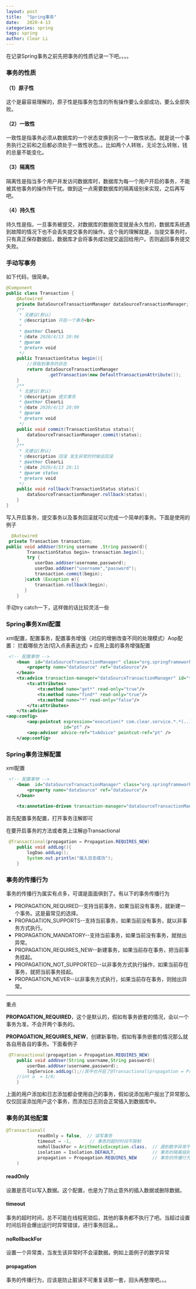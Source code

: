 ```yaml
---
layout: post
title:  "Spring事务"
date:   2020-4-13
categories: spring
tags: spring
author: Clear Li
---
```


在记录Spring事务之前先把事务的性质记录一下吧。。。。

### 事务的性质

#### （1）原子性

​			这个是最容易理解的，原子性是指事务包含的所有操作要么全部成功，要么全部失败。









#### （2）一致性

​			一致性是指事务必须从数据库的一个状态变换到另一个一致性状态。就是说一个事务执行之前和之后都必须处于一致性状态。。比如两个人转账，无论怎么转账，钱的总量不能变化。

#### （3）隔离性

​		隔离性是指当多个用户并发访问数据库时，数据库为每一个用户开启的事务，不能被其他事务的操作所干扰。做到这一点需要数据库的隔离级别来实现，之后再写吧。

#### （4）持久性

​		持久性是指，一旦事务被提交，对数据库的数据改变就是永久性的，数据库系统遇到故障的情况下也不会丢失提交事务的操作。这个我的理解就是，当提交事务时，只有真正保存数据后，数据库才会将事务成功提交返回给用户。否则返回事务提交失败。

### 手动写事务

如下代码，很简单。

```java
@Component
public class Transaction {
    @Autowired
    private DataSourceTransactionManager dataSourceTransactionManager;
    /**
     * 无建议(默认)
     * @description 开启一个事务<br>
     *              
     * @author ClearLi
     * @date 2020/4/13 20:06
     * @param
     * @return void
     */
    public TransactionStatus begin(){
        //获取到事务的状态
        return dataSourceTransactionManager
                .getTransaction(new DefaultTransactionAttribute());
    }
    /**
     * 无建议(默认)
     * @description 提交事务
     * @author ClearLi
     * @date 2020/4/13 20:09
     * @param
     * @return void
     */
    public void commit(TransactionStatus status){
        dataSourceTransactionManager.commit(status);
    }
    /**
     * 无建议(默认)
     * @description 回滚 发生异常的时候会回滚
     * @author ClearLi
     * @date 2020/4/13 20:11
     * @param status
     * @return void
     */
    public void rollback(TransactionStatus status){
        dataSourceTransactionManager.rollback(status);
    }
}

```



写入开启事务，提交事务以及事务回滚就可以完成一个简单的事务。下面是使用的例子

```java
  @Autowired
 private Transaction transaction;
public void addUser(String username ,String password){
        TransactionStatus begin= transaction.begin();
        try {
           userDao.addUser(username,password);
           userDao.addUser("username","password");
           transaction.commit(begin);
       }catch (Exception e){
           transaction.rollback(begin);
       }
    }
```

手动try catch一下，这样做的话比较灵活一些

### Spring事务Xml配置

xml配置，配置事务，配置事务增强（对应的增删改查不同的处理模式）Aop配置： 拦截哪些方法(切入点表表达式) + 应用上面的事务增强配置

```xml
 <!-- 配置事物 -->
    <bean  id="dataSourceTransactionManager" class="org.springframework.jdbc.datasource.DataSourceTransactionManager">
        <property name="dataSource" ref="dataSource"/>
    </bean>
    <tx:advice transaction-manager="dataSourceTransactionManager" id="txAdvice">
        <tx:attributes>
            <tx:method name="get*" read-only="true"/>
            <tx:method name="find*" read-only="true"/>
            <tx:method name="*" read-only="false"/>
        </tx:attributes>
    </tx:advice>
<aop:config>
        <aop:pointcut expression="execution(* com.clear.service.*.*(..))"
                      id="pt" />
        <aop:advisor advice-ref="txAdvice" pointcut-ref="pt" />
    </aop:config>
```



### Spring事务注解配置

xml配置

```xml
 <!-- 配置事物 -->
    <bean  id="dataSourceTransactionManager" class="org.springframework.jdbc.datasource.DataSourceTransactionManager">
        <property name="dataSource" ref="dataSource"/>
    </bean>
   
    <tx:annotation-driven transaction-manager="dataSourceTransactionManager"/>
```

首先配置事务配置，打开事务注解即可

在要开启事务的方法或者类上注解@Transactional

```java
 @Transactional(propagation = Propagation.REQUIRES_NEW)
    public void addLog(){
        logDao.addLog();
        System.out.println("插入日志成功");
    }
```

### 事务的传播行为

 事务的传播行为属实有点多，可谓是面面俱到了。有以下的事务传播行为

- PROPAGATION_REQUIRED--支持当前事务，如果当前没有事务，就新建一个事务。这是最常见的选择。
- PROPAGATION_SUPPORTS--支持当前事务，如果当前没有事务，就以非事务方式执行。
- PROPAGATION_MANDATORY--支持当前事务，如果当前没有事务，就抛出异常。 
- PROPAGATION_REQUIRES_NEW--新建事务，如果当前存在事务，把当前事务挂起。 
- PROPAGATION_NOT_SUPPORTED--以非事务方式执行操作，如果当前存在事务，就把当前事务挂起。 
- PROPAGATION_NEVER--以非事务方式执行，如果当前存在事务，则抛出异常。

---

重点

**PROPAGATION_REQUIRED**，这个是默认的，假如有事务嵌套的情况，会以一个事务为准，不会开两个事务的。

**PROPAGATION_REQUIRES_NEW**，创建新事物，假如有事务嵌套的情况那么就各自用各自的事务。下面看例子

```java
 @Transactional(propagation = Propagation.REQUIRES_NEW)
    public void addUser(String username,String password){
        userDao.addUser(username,password);
        logService.addLog();//其中也开启了@Transactional(propagation = Propagation.REQUIRES_NEW)
    //int a  = 1/0;
    }
```

上面的用户添加和日志添加都会使用自己的事务，假如说添加用户报出了异常那么仅仅回滚添加用户这个事务，而添加日志则会正常插入到数据库中。

### 事务的其他配置

```java
@Transactional(
			readOnly = false,  // 读写事务
			timeout = -1,       // 事务的超时时间不限制
			noRollbackFor = ArithmeticException.class,  // 遇到数学异常不回滚
			isolation = Isolation.DEFAULT,              // 事务的隔离级别，数据库的默认
			propagation = Propagation.REQUIRES_NEW		// 事务的传播行为
	)

```

#### readOnly

设置是否可以写入数据。这个配置，也是为了防止意外的插入数据或删除数据。

#### timeout

事务的超时时间，总不可能在线程死锁后，其他的事务都不执行了吧。当超过设置时间后将会爆出运行时异常错误，进行事务回滚。。

#### noRollbackFor

设置一个异常类，当发生该异常时不会滚数据。例如上面例子的数学异常

#### propagation

事务的传播行为，应该是防止脏读不可重复读那一套，回头再整理吧。。。
